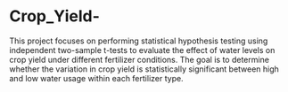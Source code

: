 # Crop_Yield-
This project focuses on performing statistical hypothesis testing using independent two-sample t-tests to evaluate the effect of water levels on crop yield under different fertilizer conditions. The goal is to determine whether the variation in crop yield is statistically significant between high and low water usage within each fertilizer type.
